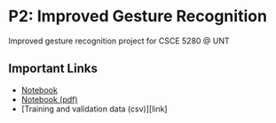 # P2: Improved Gesture Recognition
Improved gesture recognition project for CSCE 5280 @ UNT

## Important Links
* [Notebook](link)
* [Notebook (pdf)](link)
* [Training and validation data (csv)][link]
